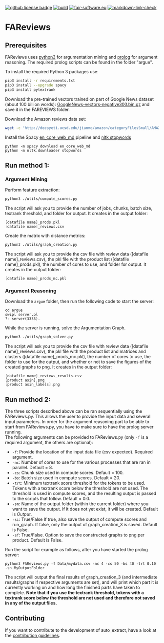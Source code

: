 [![github license badge](https://img.shields.io/github/license/davideceolin/FAReviews)](FAReviews)
[![build](https://github.com/davideceolin/FAReviews/actions/workflows/build.yml/badge.svg)](https://github.com/davideceolin/FAReviews/actions/workflows/build.yml)
[![fair-software.eu](https://img.shields.io/badge/fair--software.eu-%E2%97%8F%20%20%E2%97%8B%20%20%E2%97%8B%20%20%E2%97%8B%20%20%E2%97%8B-red)](https://fair-software.eu)
[![markdown-link-check](https://github.com/davideceolin/FAReviews/actions/workflows/markdown-link-check.yml/badge.svg)](https://github.com/davideceolin/FAReviews/actions/workflows/markdown-link-check.yml)

# FAReviews

## Prerequisites
FAReviews uses [python3](https://www.python.org) for argumentation mining and [prolog](https://www.swi-prolog.org) for argument reasoning. The required prolog scripts can be found in the folder "argue".

To install the required Python 3 packages use:

```bash
pip3 install -r requirements.txt
pip3 install --upgrade spacy
pip3 install pytextrank
```


Download the pre-trained vectors trained on part of Google News dataset (about 100 billion words): [GoogleNews-vectors-negative300.bin.gz](https://drive.google.com/file/d/0B7XkCwpI5KDYNlNUTTlSS21pQmM/edit?resourcekey=0-wjGZdNAUop6WykTtMip30g) and save it in the FAREVIEWS folder. 

Download the Amazon reviews data set:
```bash
wget -c "http://deepyeti.ucsd.edu/jianmo/amazon/categoryFilesSmall/AMAZON_FASHION_5.json.gz"
```

Install the Spacy [en_core_web_md](https://spacy.io/models/en) pipeline and [nltk stopwords](https://www.nltk.org)
```
python -m spacy download en_core_web_md
python -m nltk.downloader stopwords
```

## Run method 1:
### Argument Mining
Perform feature extraction:
```bash
python3 ./utils/compute_scores.py 
```
The script will ask you to provide the number of jobs, chunks, batch size, textrank threshold, and folder for output. It creates in the output folder: 
```
[datafile name]_prods.pkl
[datafile name]_reviews.csv
```

Create the matrix with distance metrics:
```bash
python3 ./utils/graph_creation.py 
```
The script will ask you to provide the csv file with review data ([datafile name]_reviews.csv), the pkl file with the product list ([datafile name]_prods.pkl), the number of cores to use, and folder for output. It creates in the output folder:

```
[datafile name]_prods_mc.pkl
```

### Argument Reasoning

Download the ```argue``` folder, then run the following code to start the server:
```
cd argue
swipl server.pl
?- server(3333).
```

While the server is running, solve the Argumentation Graph. 
```bash
python3 ./utils/graph_solver.py 
```
The script will ask you to provide the csv file with review data ([datafile name]_reviews.csv), the pkl file with the product list and matrices and clusters ([datafile name]_prods_mc.pkl), the number of cores to use, the folder to use for the output, and whether or not to save the figures of the created graphs to png. It creates in the output folder:
```
[datafile name]_reviews_results.csv
[product asin].png
[product asin_labels].png
```

## Run method 2:
The three scripts described above can be ran sequentially using the FAReviews.py. This allows the user to provide the input data and several input parameters. In order for the argument reasoning part to be able to start from FAReviews.py, you have to make sure to have the prolog server running. <br />
The following arguments can be provided to FAReviews.py (only `-f` is a required argument, the others are optional):

- `-f`: Provide the location of the input data file (csv expected). Required argument.
- `-nc`: Number of cores to use for the various processes that are ran in parallel. Default = 8.
- `-cs`: Chunk size used in compute scores. Default = 100.
- `-bs`: Batch size used in compute scores. Default = 20.
- `-trt`: Minimum textrank score threshold for the tokens to be used. Tokens with a textrank score below the threshold are not used. The threshold is used in compute scores, and the resulting output is passed to the scripts that follow. Default = 0.0.
- `-sn`: Name of the output folder (within the current folder) where you want to save the output. If it does not yet exist, it will be created. Default is *Output*.
- `-si`: True/False If true, also save the output of compute scores and run_graph. If false, only the output of graph_creation_3 is saved. Default is False.
- `-sf`: True/False. Option to save the constructed graphs to png per product. Default is False.

Run the script for example as follows, after you have started the prolog server:
```
python3 FAReviews.py -f Data/mydata.csv -nc 4 -cs 50 -bs 40 -trt 0.10 -sn MyOutputFolder
```

The script will output the final results of graph_creation_3 (and intermediate results/graphs if respective arguments are set), and will print which part it is currently working on and how long the finished parts have taken to complete. **Note that if you use the textrank threshold, tokens with a textrank score below the threshold are not used and therefore not saved in any of the output files.**


## Contributing

If you want to contribute to the development of auto_extract,
have a look at the [contribution guidelines](CONTRIBUTING.md).
<br/><br/>